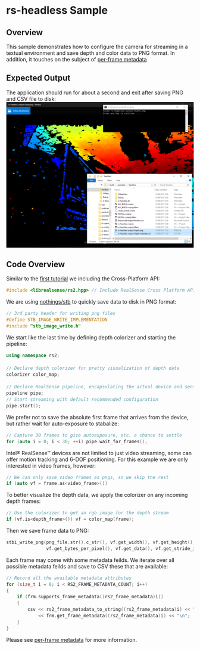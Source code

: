 # rs-headless Sample

## Overview

This sample demonstrates how to configure the camera for streaming in a textual environment and save depth and color data to PNG format. In addition, it touches on the subject of [per-frame metadata](../../doc/frame_metadata.md)

## Expected Output
The application should run for about a second and exit after saving PNG and CSV file to disk: 
![expected output](expected_output.png)

## Code Overview 

Similar to the [first tutorial](../rs-capture/) we including the Cross-Platform API:
```cpp
#include <librealsense/rs2.hpp> // Include RealSense Cross Platform API
```

We are using [nothings/stb](https://github.com/nothings/stb) to quickly save data to disk in PNG format: 
```cpp
// 3rd party header for writing png files
#define STB_IMAGE_WRITE_IMPLEMENTATION
#include "stb_image_write.h"
```

We start like the last time by defining depth colorizer and starting the pipeline:
```cpp
using namespace rs2;

// Declare depth colorizer for pretty visualization of depth data
colorizer color_map;

// Declare RealSense pipeline, encapsulating the actual device and sensors
pipeline pipe;
// Start streaming with default recommended configuration
pipe.start();
```

We prefer not to save the absolute first frame that arrives from the device, but rather wait for auto-exposure to stabalize:
```cpp
// Capture 30 frames to give autoexposure, etc. a chance to settle
for (auto i = 0; i < 30; ++i) pipe.wait_for_frames();
```

Intel® RealSense™ devices are not limited to just video streaming, some can offer motion tracking and 6-DOF positioning. For this example we are only interested in video frames, however: 
```cpp
// We can only save video frames as pngs, so we skip the rest
if (auto vf = frame.as<video_frame>())
```

To better visualize the depth data, we apply the colorizer on any incoming depth frames:
```cpp
// Use the colorizer to get an rgb image for the depth stream
if (vf.is<depth_frame>()) vf = color_map(frame);
```

Then we save frame data to PNG: 
```cpp
stbi_write_png(png_file.str().c_str(), vf.get_width(), vf.get_height(),
               vf.get_bytes_per_pixel(), vf.get_data(), vf.get_stride_in_bytes());
```

Each frame may come with some metadata feilds. We iterate over all possible metadata feilds and save to CSV these that are available:
```cpp
// Record all the available metadata attributes
for (size_t i = 0; i < RS2_FRAME_METADATA_COUNT; i++)
{
    if (frm.supports_frame_metadata((rs2_frame_metadata)i))
    {
        csv << rs2_frame_metadata_to_string((rs2_frame_metadata)i) << ","
			<< frm.get_frame_metadata((rs2_frame_metadata)i) << "\n";
    }
}
```
Please see [per-frame metadata](../../doc/frame_metadata.md) for more information.